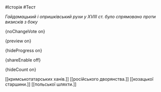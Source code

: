 #Історія #Тест

*Гайдамацький і опришківський рухи у XVIII ст. було спрямовано проти визисків з боку*

{noChangeVote on}

{preview on}

{hideProgress on}

{shareEnable off}

{hideCount on}

[[кримськотатарських ханів.]]
[[російського дворянства.]]
[[козацької старшини.]]
[[польської шляхти.]]
